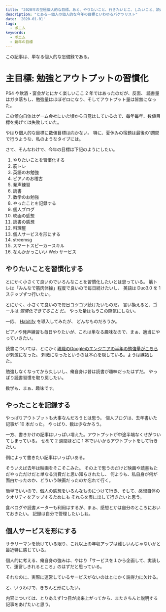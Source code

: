 ```yaml
---
title: "2020年の至極個人的な目標。あと、やりたいこと、行きたいとこ、したいこと、読みたいもの"
description: "とある一個人の個人的な今年の目標といわゆるバケツリスト"
date: '2020-01-01'
tags:
  - ポエム
keywords:
  - ポエム
  - 新年の目標
---
```


この記事は、単なる個人的な忘備録である。

# 主目標: 勉強とアウトプットの習慣化

PS4 や飲酒・宴会がとにかく楽しいここ 2 年ではあったのだが、反面、
読書量はガタ落ちし、勉強量はほぼゼロになり、そしてアウトプット量は皆無になった。

この傾向自体はゲーム会社にいた頃から自覚はしているので、毎年毎年、数値目標を掲げては失敗していた。

やはり個人的な目標に数値目標は向かない。
特に、夏休みの宿題は最後の1週間で行うような、私のようなタイプには。

さて、そんなわけで、今年の目標は下記のようにしたい。

1. やりたいことを習慣化する
  1. 筋トレ
  2. 英語のお勉強
  3. ピアノのお稽古
  4. 発声練習
  5. 読書
  6. 数学のお勉強
2. やったことを記録する
  1. 個人ブログ
  2. 映画の感想
  3. 読書の感想
  4. 料理屋
3. 個人サービスを形にする
  1. streemsg
  2. スマートスピーカースキル
  3. なんかかっこいい Web サービス

## やりたいことを習慣化する

とにかく小さくて良いのでいろんなことを習慣化したいとは思っている。
筋トレは「みんなで筋肉体操」程度で良いので毎日続けたいし、
英語は Duo3.0 を 1 ステップずつ行いたい。

とにかく、小さくて良いので毎日コツコツ続けたいものだ。
言い換えると、ゴールは *習慣化できてること* だ。
やった量はもうこの際気にしない。

一応、 [Habitify](https://apps.apple.com/jp/app/habitify-%E7%BF%92%E6%85%A3%E3%81%A8%E7%9B%AE%E6%A8%99%E7%AE%A1%E7%90%86/id1111447047) を導入してみたが、
どんなものだろうか。

ピアノや発声練習も毎日やりたいが、これは単なる趣味なので、まぁ、適当にやっていきたい。

読書については、とにかく[現職のGoogleのエンジニアの半年の勉強量がこちら](https://togetter.com/li/1449764)が刺激になった。
刺激になったというのは本心を隠している。ようは嫉妬した。

勉強しなくなってから久しいし、俺自身は昔は読書が趣味だったはずだ。
やっぱり読書習慣を取り戻したい。

数学も、まぁ、趣味です。

## やったことを記録する

やっぱりアウトプットも大事なんだろうとは思う。
個人ブログは、去年書いた記事が 10 本だった。
やっぱり、数は少なかろう。

一方、書きかけの記事はいっぱい増えた。アウトプットが中途半端なくせがついてしまっている。
せめて 2 週間ほどに 1 本でいいからアウトプットをして行きたい。

例によって書きたい記事はいっぱいある。

そういえば去年は映画をそこそこみた。
その上で思うのだけど映画や読書もただやっただけだと単なる消費だと思い知らされたし、
何よりも、私自身が何が面白かったのか、どういう映画だったのか忘れて行く。

簡単でいいので、個人の感想をいろんなものにつけて行き、そして、感想自体のクオリティをアップするためにも
それらを表に出して行きたいと思う。

食べログや読書メーターも利用はするが、まぁ、感想とかは自分のところにおいておきたい。
記録は自分で管理したいしね。

## 個人サービスを形にする

サラリーマンを続けている限り、これ以上の年収アップは難しいんじゃないかと最近特に感じている。

個人的に考える、俺自身の強みは、やはり「サービスを１から企画して、実装して、運営しきれるところ」のはずだと思っている。

それなのに、実際に運営しているサービスがないのはとにかく説得力に欠ける。

と、いうわけで、きちんと形にしたい。

内容については、とりあえず1つ目が出来上がってから、またきちんと説明する記事をあげたいと思う。
